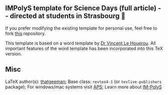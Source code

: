 ## IMPolyS template for Science Days (full article) -- directed at students in Strasbourg :metal:

If you prefer modifying the existing template for personal use, feel free to fork [this](https://github.com/thatgeeman/egg-impolys.git) repository.

This template is based on a word template by [Dr Vincent Le Houerou](https://www-ics.u-strasbg.fr/spip.php?article229). All important features of the word template has been incorporated into this TeX version. 

## Misc
LaTeX author(s): [thatgeeman](https://github.com/thatgeeman); Base class: `revtex4-1` (or `texlive-publishers` package); For windows/mac systems visit [APS](https://journals.aps.org/revtex); Learn more about [IM-PolyS](http://www.physique-ingenierie.unistra.fr/im-polys/)
